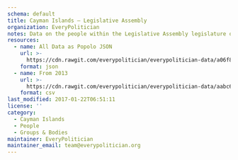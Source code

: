 ```yaml
---
schema: default
title: Cayman Islands — Legislative Assembly
organization: EveryPolitician
notes: Data on the people within the Legislative Assembly legislature of Cayman Islands.
resources:
  - name: All Data as Popolo JSON
    url: >-
      https://cdn.rawgit.com/everypolitician/everypolitician-data/a06f8c71a9d37ce035308dcf2182d9a83fb25664/data/Cayman_Islands/Legislative_Assembly/ep-popolo-v1.0.json
    format: json
  - name: From 2013
    url: >-
      https://cdn.rawgit.com/everypolitician/everypolitician-data/aabc6480ccf3e5bd173fd80bf3f75cc113eff898/data/Cayman_Islands/Legislative_Assembly/term-2013.csv
    format: csv
last_modified: 2017-01-22T06:51:11
license: ''
category:
  - Cayman Islands
  - People
  - Groups & Bodies
maintainer: EveryPolitician
maintainer_email: team@everypolitician.org
---
```

